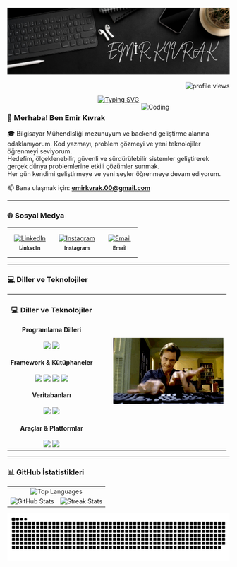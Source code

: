 ![MasterHead](https://github.com/emirkvrak/emirkvrak/blob/main/MyBenner.png)

<p align="right">
  <img src="https://komarev.com/ghpvc/?username=emirkvrak&color=blue" alt="profile views"/>
</p>

<div align="center">
  <a href="https://github.com/emirkvrak">
    <img src="https://readme-typing-svg.demolab.com?font=Fira+Code&size=28&duration=3000&pause=500&center=true&vCenter=true&width=435&lines=%E2%9C%A8+Emir+K%C4%B1vrak+%E2%9C%A8;%F0%9F%93%9A+Computer+Engineer+%F0%9F%92%BB;Welcome+To+My+Profile+%F0%9F%91%80" alt="Typing SVG" />
  </a>
</div>

<div align="left">
  <img src="https://github.com/emirkvrak/emirkvrak/blob/main/MyCoder.gif" alt="Coding" width="200" align="right"/>
</div>


### 👋 Merhaba! Ben Emir Kıvrak

🎓 Bilgisayar Mühendisliği mezunuyum ve backend geliştirme alanına odaklanıyorum. Kod yazmayı, problem çözmeyi ve yeni teknolojiler öğrenmeyi seviyorum.  
Hedefim, ölçeklenebilir, güvenli ve sürdürülebilir sistemler geliştirerek gerçek dünya problemlerine etkili çözümler sunmak.  
Her gün kendimi geliştirmeye ve yeni şeyler öğrenmeye devam ediyorum.

📫 Bana ulaşmak için: **emirkvrak.00@gmail.com**

---


### 🌐 Sosyal Medya

<div align="center">

  <table>
    <tr>
      <td align="center" style="padding: 15px;">
        <a href="https://www.linkedin.com/in/emirkvrak/" target="_blank" rel="noopener noreferrer">
          <img src="https://raw.githubusercontent.com/rahuldkjain/github-profile-readme-generator/master/src/images/icons/Social/linked-in-alt.svg" height="30" width="40" alt="LinkedIn" /><br/>
          <sub><b>LinkedIn</b></sub>
        </a>
      </td>
      <td align="center" style="padding: 15px;">
        <a href="https://www.instagram.com/emir.kvrak/" target="_blank" rel="noopener noreferrer">
          <img src="https://raw.githubusercontent.com/rahuldkjain/github-profile-readme-generator/master/src/images/icons/Social/instagram.svg" height="30" width="40" alt="Instagram" /><br/>
          <sub><b>Instagram</b></sub>
        </a>
      </td>
      <td align="center" style="padding: 15px;">
        <a href="mailto:emirkvrak.00@gmail.com" target="_blank" rel="noopener noreferrer">
          <img src="https://img.icons8.com/color/48/000000/gmail--v1.png" height="30" width="40" alt="Email" /><br/>
          <sub><b>Email</b></sub>
        </a>
      </td>
    </tr>
  </table>

</div>


---


### 💻 Diller ve Teknolojiler

<table align="center">
  <tr>
    <!-- Sol taraf: Diller ve Teknolojiler -->
    <td align="center" valign="middle">
      <h3>💻 Diller ve Teknolojiler</h3>
      <h4>Programlama Dilleri</h4>
      <img src="https://img.shields.io/badge/Python-3670A0?style=for-the-badge&logo=python&logoColor=ffdd54" />
      <img src="https://img.shields.io/badge/Java-ED8B00?style=for-the-badge&logo=java&logoColor=white" />
      <h4>Framework & Kütüphaneler</h4>
      <img src="https://img.shields.io/badge/React-20232a?style=for-the-badge&logo=react&logoColor=61DAFB" />
      <img src="https://img.shields.io/badge/Flask-000000?style=for-the-badge&logo=flask&logoColor=white" />
      <img src="https://img.shields.io/badge/Spring_Boot-6DB33F?style=for-the-badge&logo=spring-boot&logoColor=white" />
      <img src="https://img.shields.io/badge/TailwindCSS-06B6D4?style=for-the-badge&logo=tailwind-css&logoColor=white" />
      <h4>Veritabanları</h4>
      <img src="https://img.shields.io/badge/MongoDB-4ea94b?style=for-the-badge&logo=mongodb&logoColor=white" />
      <img src="https://img.shields.io/badge/PostgreSQL-316192?style=for-the-badge&logo=postgresql&logoColor=white" />
      <h4>Araçlar & Platformlar</h4>
      <img src="https://img.shields.io/badge/Docker-0db7ed?style=for-the-badge&logo=docker&logoColor=white" />
      <img src="https://img.shields.io/badge/Git-F05033?style=for-the-badge&logo=git&logoColor=white" />
    </td>
    <!-- Sağ taraf: GIF -->
    <td align="center" valign="middle" style="padding-left: 40px;">
      <img src="https://github.com/emirkvrak/emirkvrak/blob/main/coding.gif?raw=true" width="250px" alt="Coding gif" />
    </td>
  </tr>
</table>




---


### 📊 GitHub İstatistikleri

<table align="center">
  <tr>
    <td colspan="2" align="center">
      <img 
        src="https://github-readme-stats.vercel.app/api/top-langs/?username=emirkvrak&layout=compact&hide_border=true&bg_color=0d1b2a&title_color=71c7ec&text_color=ffffff"
        width="360" height="150"
        alt="Top Languages"
      />
    </td>
  </tr>
  
  <tr>
    <td align="center">
      <img 
        src="https://github-readme-stats.vercel.app/api?username=emirkvrak&show_icons=true&hide_border=true&bg_color=0d1b2a&title_color=71c7ec&text_color=ffffff&icon_color=71c7ec"
        width="420" height="200"
        alt="GitHub Stats"
      />
    </td>
    <td align="center">
      <img 
        src="https://github-readme-streak-stats.herokuapp.com?user=emirkvrak&hide_border=true&background=0D1B2A&ring=71C7EC&fire=71C7EC&currStreakLabel=71C7EC&sideNums=ffffff&sideLabels=71C7EC&dates=ffffff"
        width="420" height="200"
        alt="Streak Stats"
      />
    </td>
  </tr>
</table>


<div align="center">
  <img src="https://raw.githubusercontent.com/emirkvrak/emirkvrak/output/github-snake-dark.svg" alt="GitHub Snake" />
</div>

